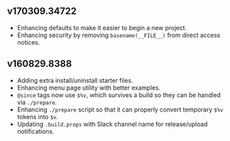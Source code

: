 ## v170309.34722

- Enhancing defaults to make it easier to begin a new project.
- Enhancing security by removing `basename(__FILE__)` from direct access notices.

## v160829.8388

- Adding extra install/uninstall starter files.
- Enhancing menu page utility with better examples.
- `@since` tags now use `$%v`, which survives a build so they can be handled via `./prepare`.
- Enhancing `./prepare` script so that it can properly convert temporary `$%v` tokens into `$v`.
- Updating `.build.props` with Slack channel name for release/upload notifications.
